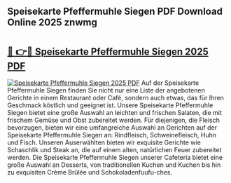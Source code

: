 ## Speisekarte Pfeffermuhle Siegen PDF Download Online 2025 znwmg

# <h2><a href="http://gc5hm5p.nevu.top/?p=Speisekarte+Pfeffermuhle+Siegen">🔗 👉🔴 Speisekarte Pfeffermuhle Siegen 2025 PDF</a></h2>

[![Speisekarte Pfeffermuhle Siegen 2025 PDF](https://i.imgur.com/dBaPXMq.png)](http://gc5hm5p.nevu.top/?p=Speisekarte+Pfeffermuhle+Siegen)
Auf der Speisekarte Pfeffermuhle Siegen finden Sie nicht nur eine Liste der angebotenen Gerichte in einem Restaurant oder Café, sondern auch etwas, das für Ihren Geschmack köstlich und geeignet ist. Unsere Speisekarte Pfeffermuhle Siegen bietet eine große Auswahl an leichten und frischen Salaten, die mit frischem Gemüse und Obst zubereitet werden. Für diejenigen, die Fleisch bevorzugen, bieten wir eine umfangreiche Auswahl an Gerichten auf der Speisekarte Pfeffermuhle Siegen an: Rindfleisch, Schweinefleisch, Huhn und Fisch. Unseren Auserwählten bieten wir exquisite Gerichte wie Schaschlik und Steak an, die auf einem alten, natürlichen Feuer zubereitet werden. Die Speisekarte Pfeffermuhle Siegen unserer Cafeteria bietet eine große Auswahl an Desserts, von traditionellen Kuchen und Kuchen bis hin zu exquisiten Crème Brûlée und Schokoladenfuufu-ches.
